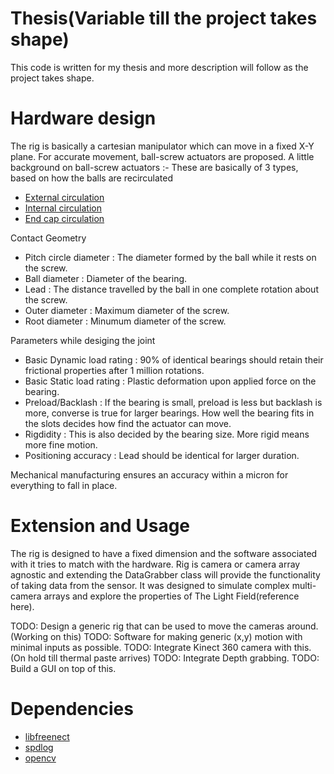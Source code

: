 # Thesis(Variable till the project takes shape)

This code is written for my thesis and more description will follow as the project takes shape.

# Hardware design

The rig is basically a cartesian manipulator which can move in a fixed X-Y plane. For accurate movement, ball-screw actuators are proposed.
A little background on ball-screw actuators :-
These are basically of 3 types, based on how the balls are recirculated
  - [External circulation](http://1ugn2l2m3z2y31d4y73c1m5w.wpengine.netdna-cdn.com/wp-content/uploads/2015/08/External-Tube-Recirculation.jpg)
  - [Internal circulation](http://1ugn2l2m3z2y31d4y73c1m5w.wpengine.netdna-cdn.com/wp-content/uploads/2015/08/Deflector-Recirculation.jpg)
  - [End cap circulation](http://1ugn2l2m3z2y31d4y73c1m5w.wpengine.netdna-cdn.com/wp-content/uploads/2015/08/End-Cap-Recirculation.jpg)

Contact Geometry
  - Pitch circle diameter : The diameter formed by the ball while it rests on the screw.
  - Ball diameter : Diameter of the bearing.
  - Lead : The distance travelled by the ball in one complete rotation about the screw.
  - Outer diameter : Maximum diameter of the screw.
  - Root diameter : Minumum diameter of the screw.

Parameters while desiging the joint
  - Basic Dynamic load rating : 90% of identical bearings should retain their frictional properties after 1 million rotations.
  - Basic Static load rating : Plastic deformation upon applied force on the bearing.
  - Preload/Backlash : If the bearing is small, preload is less but backlash is more, converse is true for larger bearings. How well the bearing fits in the slots decides how find the actuator
                       can move.
  - Rigdidity : This is also decided by the bearing size. More rigid means more fine motion.
  - Positioning accuracy : Lead should be identical for larger duration.

Mechanical manufacturing ensures an accuracy within a micron for everything to fall in place.


# Extension and Usage

The rig is designed to have a fixed dimension and the software associated with it tries to match with the hardware. Rig is camera or camera array agnostic and extending the DataGrabber class will provide the functionality of taking data from the sensor. It was designed to simulate complex multi-camera arrays and explore the properties of The Light Field(reference here).

TODO: Design a generic rig that can be used to move the cameras around.(Working on this)
TODO: Software for making generic (x,y) motion with minimal inputs as possible.
TODO: Integrate Kinect 360 camera with this.(On hold till thermal paste arrives)
TODO: Integrate Depth grabbing.
TODO: Build a GUI on top of this.

# Dependencies

  - [libfreenect](https://github.com/OpenKinect/libfreenect)
  - [spdlog](https://github.com/gabime/spdlog)
  - [opencv](https://github.com/opencv/opencv)
